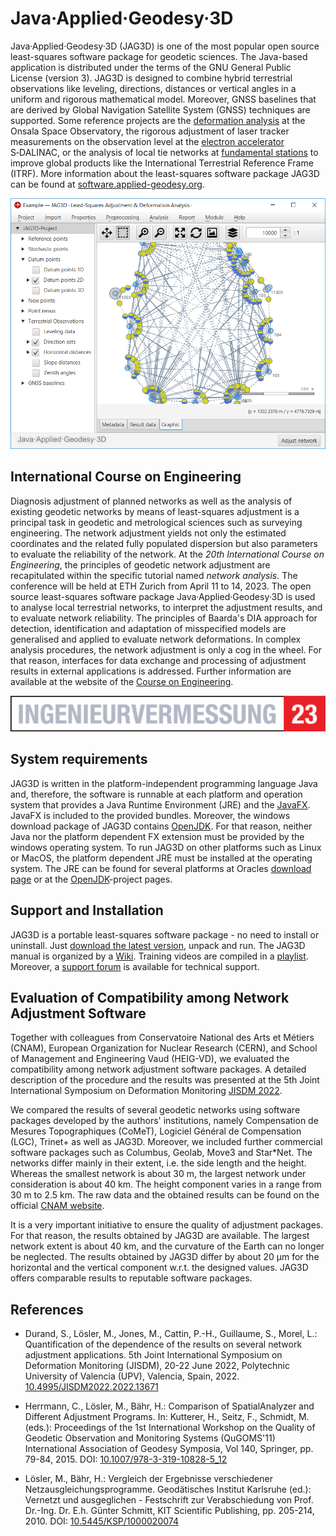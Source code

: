 Java·Applied·Geodesy·3D
=======================
Java·Applied·Geodesy·3D (JAG3D) is one of the most popular open source least-squares software package for geodetic sciences. The Java-based application is distributed under the terms of the GNU General Public License (version 3). JAG3D is designed to combine hybrid terrestrial observations like leveling, directions, distances or vertical angles in a uniform and rigorous mathematical model. Moreover, GNSS baselines that are derived by Global Navigation Satellite System (GNSS) techniques are supported. Some reference projects are the [deformation analysis](https://software.applied-geodesy.org/en/deformation_analysis) at the Onsala Space Observatory, the rigorous adjustment of laser tracker measurements on the observation level at the [electron accelerator](https://software.applied-geodesy.org/en/electron_accelerator) S‑DALINAC, or the analysis of local tie networks at [fundamental stations](https://software.applied-geodesy.org/de/fundamentalstation) to improve global products like the International Terrestrial Reference Frame (ITRF). More information about the least-squares software package JAG3D can be found at [software.applied-geodesy.org](https://software.applied-geodesy.org/)</a>.

![Java Applied Geodesy 3D (JAG3D)](/.images/jag3d.png?raw=true "Java·Applied·Geodesy·3D (JAG3D)")

International Course on Engineering
-----------------------------------
Diagnosis adjustment of planned networks as well as the analysis of existing geodetic networks by means of least-squares adjustment is a principal task in geodetic and metrological sciences such as surveying engineering. The network adjustment yields not only the estimated coordinates and the related fully populated dispersion but also parameters to evaluate the reliability of the network. At the *20th International Course on Engineering*, the principles of geodetic network adjustment are recapitulated within the specific tutorial named *network analysis*. The conference will be held at ETH Zurich from April 11 to 14, 2023. The open source least-squares software package Java·Applied·Geodesy·3D is used to analyse local terrestrial networks, to interpret the adjustment results, and to evaluate network reliability. The principles of Baarda's DIA approach for detection, identification and adaptation of misspecified models are generalised and applied to evaluate network deformations. In complex analysis procedures, the network adjustment is only a cog in the wheel. For that reason, interfaces for data exchange and processing of adjustment results in external applications is addressed. Further information are available at the website of the [Course on Engineering](https://ingenieurvermessungskurs.com).

![International Course on Engineering](/.images/ingenieurvermessung23.png?raw=true "Course on Engineering 2023")

System requirements
-------------------
JAG3D is written in the platform-independent programming language Java and, therefore, the software is runnable at each platform and operation system that provides a Java Runtime Environment (JRE) and the [JavaFX](https://openjfx.io). JavaFX is included to the provided bundles. Moreover, the windows download package of JAG3D contains [OpenJDK](https://openjdk.java.net). For that reason, neither Java nor the platform dependent FX extension must be provided by the windows operating system. To run JAG3D on other platforms such as Linux or MacOS, the platform dependent JRE must be installed at the operating system. The JRE can be found for several platforms at Oracles [download page](https://java.oracle.com) or at the [OpenJDK](https://openjdk.java.net)-project pages.


Support and Installation
------------------------
JAG3D is a portable least-squares software package - no need to install or uninstall. Just [download the latest version](https://github.com/applied-geodesy/jag3d/releases/latest), unpack and run. The JAG3D manual is organized by a [Wiki](https://software.applied-geodesy.org/wiki/). Training videos are compiled in a [playlist](https://www.youtube.com/playlist?list=PLyOqiH7SWWC94Zmi5TVT7ClDqQWNrjbJ1). Moreover, a [support forum](https://software.applied-geodesy.org/forum/) is available for technical support. 


Evaluation of Compatibility among Network Adjustment Software
-------------------------------------------------------------
Together with colleagues from Conservatoire National des Arts et Métiers (CNAM), European Organization for Nuclear Research (CERN), and School of Management and Engineering Vaud (HEIG-VD), we evaluated the compatibility among network adjustment software packages. A detailed description of the procedure and the results was presented at the 5th Joint International Symposium on Deformation Monitoring [JISDM 2022](https://jisdm2022.webs.upv.es). 

We compared the results of several geodetic networks using software packages developed by the authors' institutions, namely Compensation de Mesures Topographiques (CoMeT), Logiciel Général de Compensation (LGC), Trinet+ as well as JAG3D. Moreover, we included further commercial software packages such as Columbus, Geolab, Move3 and Star*Net. The networks differ mainly in their extent, i.e. the side length and the height. Whereas the smallest network is about 30 m, the largest network under consideration is about 40 km. The height component varies in a range from 30 m to 2.5 km. The raw data and the obtained results can be found on the official [CNAM website](https://comet.esgt.cnam.fr/comparisons).

It is a very important initiative to ensure the quality of adjustment packages. For that reason, the results obtained by JAG3D are available. The largest network extent is about 40 km, and the curvature of the Earth can no longer be neglected. The results obtained by JAG3D differ by about 20 µm for the horizontal and the vertical component w.r.t. the designed values. JAG3D offers comparable results to reputable software packages.

References
----------

- Durand, S., Lösler, M., Jones, M., Cattin, P.-H., Guillaume, S., Morel, L.: Quantification of the dependence of the results on several network adjustment applications. 5th Joint International Symposium on Deformation Monitoring (JISDM), 20-22 June 2022, Polytechnic University of Valencia (UPV), Valencia, Spain, 2022. [10.4995/JISDM2022.2022.13671](https://doi.org/10.4995/JISDM2022.2022.13671)

- Herrmann, C., Lösler, M., Bähr, H.: Comparison of SpatialAnalyzer and Different Adjustment Programs. In: Kutterer, H., Seitz, F., Schmidt, M. (eds.): Proceedings of the 1st International Workshop on the Quality of Geodetic Observation and Monitoring Systems (QuGOMS'11) International Association of Geodesy Symposia, Vol 140, Springer, pp. 79-84, 2015. DOI: [10.1007/978-3-319-10828-5_12](https://doi.org/10.1007/978-3-319-10828-5_12)

- Lösler, M., Bähr, H.: Vergleich der Ergebnisse verschiedener Netzausgleichungsprogramme. Geodätisches Institut Karlsruhe (ed.): Vernetzt und ausgeglichen - Festschrift zur Verabschiedung von Prof. Dr.-Ing. Dr. E.h. Günter Schmitt, KIT Scientific Publishing, pp. 205-214, 2010. DOI: [10.5445/KSP/1000020074](https://doi.org/10.5445/KSP/1000020074)
